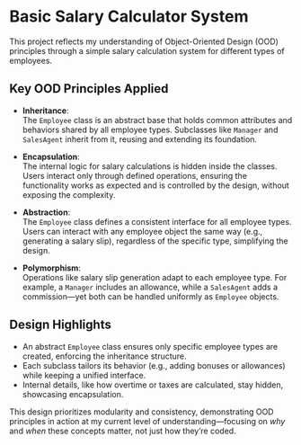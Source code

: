 # Basic Salary Calculator System

This project reflects my understanding of Object-Oriented Design (OOD) principles through a simple salary calculation system for different types of employees.

## Key OOD Principles Applied

- **Inheritance**:  
  The `Employee` class is an abstract base that holds common attributes and behaviors shared by all employee types. Subclasses like `Manager` and `SalesAgent` inherit from it, reusing and extending its foundation.

- **Encapsulation**:  
  The internal logic for salary calculations is hidden inside the classes. Users interact only through defined operations, ensuring the functionality works as expected and is controlled by the design, without exposing the complexity.

- **Abstraction**:  
  The `Employee` class defines a consistent interface for all employee types. Users can interact with any employee object the same way (e.g., generating a salary slip), regardless of the specific type, simplifying the design.

- **Polymorphism**:  
  Operations like salary slip generation adapt to each employee type. For example, a `Manager` includes an allowance, while a `SalesAgent` adds a commission—yet both can be handled uniformly as `Employee` objects.


## Design Highlights

- An abstract `Employee` class ensures only specific employee types are created, enforcing the inheritance structure.
- Each subclass tailors its behavior (e.g., adding bonuses or allowances) while keeping a unified interface.
- Internal details, like how overtime or taxes are calculated, stay hidden, showcasing encapsulation.

This design prioritizes modularity and consistency, demonstrating OOD principles in action at my current level of understanding—focusing on _why_ and _when_ these concepts matter, not just how they’re coded.